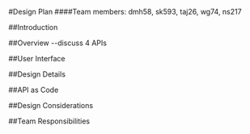 #Design Plan
####Team members: dmh58, sk593, taj26, wg74, ns217

##Introduction

##Overview
--discuss 4 APIs

##User Interface

##Design Details

##API as Code

##Design Considerations

##Team Responsibilities

